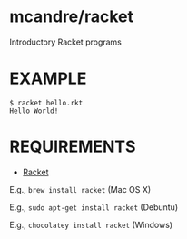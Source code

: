 # mcandre/racket

Introductory Racket programs

# EXAMPLE

```
$ racket hello.rkt
Hello World!
```

# REQUIREMENTS

* [Racket](http://racket-lang.org/)

E.g., `brew install racket` (Mac OS X)

E.g., `sudo apt-get install racket` (Debuntu)

E.g., `chocolatey install racket` (Windows)

